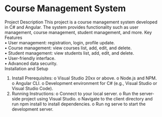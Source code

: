 #  Course Management System
Project Description
This project is a course management system developed in C# and Angular. The system provides functionality such as user management, course management, student management, and more.
Key Features
<br />
•	User management:  registration, login, profile update.<br />
•	Course management: view courses list, add, edit, and delete.<br />
•	Student management: view students list, add, edit, and delete.<br />
•	User-friendly interface.<br />
•	Advanced data security.<br />
Installation and Setup
1.	Install Prerequisites:
o	Visual Studio 20xx or above.
o	Node.js and NPM.
o	Angular CLI.
o	Development environment for C# (e.g., Visual Studio or Visual Studio Code).
2.	Running Instructions:
o	Connect to your local server.
o	Run the server-side project using Visual Studio.
o	Navigate to the client directory and run npm install to install dependencies.
o	Run ng serve to start the development server.


